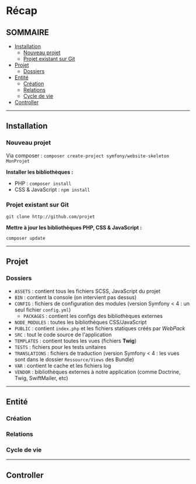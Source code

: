 # Récap

## SOMMAIRE

- [Installation](https://github.com/Piotezaza/CoursNumericall/blob/master/PHP/SYMFONY/Recap.md#installation)
    - [Nouveau projet](https://github.com/Piotezaza/CoursNumericall/blob/master/PHP/SYMFONY/Recap.md#nouveau-projet)
    - [Projet existant sur Git](https://github.com/Piotezaza/CoursNumericall/blob/master/PHP/SYMFONY/Recap.md#projet-existant-sur-git)
- [Projet](https://github.com/Piotezaza/CoursNumericall/blob/master/PHP/SYMFONY/Recap.md#projet)
    - [Dossiers](https://github.com/Piotezaza/CoursNumericall/blob/master/PHP/SYMFONY/Recap.md#dossiers)
- [Entité](https://github.com/Piotezaza/CoursNumericall/blob/master/PHP/SYMFONY/Recap.md#entit%C3%A9)
    - [Création](https://github.com/Piotezaza/CoursNumericall/blob/master/PHP/SYMFONY/Recap.md#cr%C3%A9ation)
    - [Relations](https://github.com/Piotezaza/CoursNumericall/blob/master/PHP/SYMFONY/Recap.md#relations)
    - [Cycle de vie](https://github.com/Piotezaza/CoursNumericall/blob/master/PHP/SYMFONY/Recap.md#cycle-de-vie)
- [Controller](https://github.com/Piotezaza/CoursNumericall/blob/master/PHP/SYMFONY/Recap.md#controller)

---
## Installation

### Nouveau projet

Via composer : `composer create-project symfony/website-skeleton MonProjet`

**Installer les bibliothèques :**

- PHP : `composer install`
- CSS & JavaScript : `npm install` 


### Projet existant sur Git

`git clone http://github.com/projet` 

**Mettre à jour les bibliothèques PHP, CSS & JavaScript :**

`composer update`

---
## Projet

### Dossiers

- `ASSETS` : contient tous les fichiers SCSS, JavaScript du projet
- `BIN` : contient la console (on intervient pas dessus)
- `CONFIG` : fichiers de configuration des modules (version Symfony < 4 : un seul fichier `config.yml`)
    - `PACKAGES` : contient les configs des bibliothèques externes
- `NODE_MODULES` : toutes les bibliothèques CSS/JavaScript
- `PUBLIC` : contient `index.php` et les fichiers statiques créés par *WebPack*
- `SRC` :  tout le code source de l'application
- `TEMPLATES` : contient toutes les vues (fichiers **Twig**)
- `TESTS` : fichiers pour les tests unitaires 
- `TRANSLATIONS` : fichiers de traduction (version Symfony < 4 : les vues sont dans le dossier `Ressource/Views` des Bundle)
- `VAR` : contient le cache et les fichiers log
- `VENDOR` : bibliothèques externes à notre application (comme Doctrine, Twig, SwiftMailer, etc)

---
## Entité

### Création



### Relations



### Cycle de vie




---
## Controller